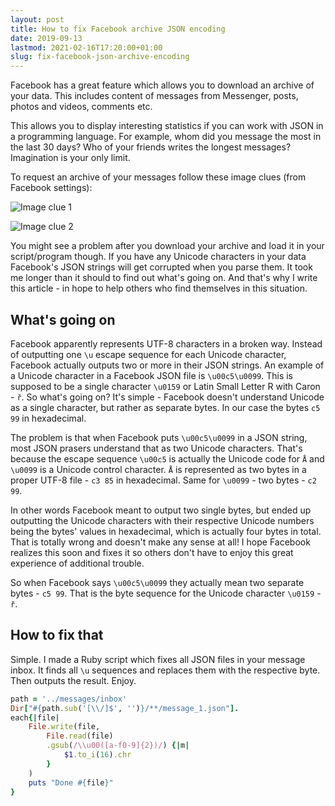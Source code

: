 ```yaml
---
layout: post
title: How to fix Facebook archive JSON encoding
date: 2019-09-13
lastmod: 2021-02-16T17:20:00+01:00
slug: fix-facebook-json-archive-encoding
---
```


Facebook has a great feature which allows you to download an archive of your data. This includes content of messages from Messenger, posts, photos and videos, comments etc.

This allows you to display interesting statistics if you can work with JSON in a programming language. For example, whom did you message the most in the last 30 days? Who of your friends writes the longest messages? Imagination is your only limit.

To request an archive of your messages follow these image clues (from Facebook settings):

![Image clue 1](https://i.imgur.com/36BOBKr.png)

![Image clue 2](https://i.imgur.com/Uun4uJe.png)

You might see a problem after you download your archive and load it in your script/program though. If you have any Unicode characters in your data Facebook's JSON strings will get corrupted when you parse them. It took me longer than it should to find out what's going on. And that's why I write this article - in hope to help others who find themselves in this situation.

## What's going on

Facebook apparently represents UTF-8 characters in a broken way. Instead of outputting one `\u` escape sequence for each Unicode character, Facebook actually outputs two or more in their JSON strings. An example of a Unicode character in a Facebook JSON file is `\u00c5\u0099`. This is supposed to be a single character `\u0159` or Latin Small Letter R with Caron - `ř`. So what's going on? It's simple - Facebook doesn't understand Unicode as a single character, but rather as separate bytes. In our case the bytes `c5 99` in hexadecimal.

The problem is that when Facebook puts `\u00c5\u0099` in a JSON string, most JSON prasers understand that as two Unicode characters. That's because the escape sequence `\u00c5` is actually the Unicode code for `Å` and `\u0099` is a Unicode control character. `Å` is represented as two bytes in a proper UTF-8 file - `c3 85` in hexadecimal. Same for `\u0099` - two bytes - `c2 99`.

In other words Facebook meant to output two single bytes, but ended up outputting the Unicode characters with their respective Unicode numbers being the bytes' values in hexadecimal, which is actually four bytes in total. That is totally wrong and doesn't make any sense at all! I hope Facebook realizes this soon and fixes it so others don't have to enjoy this great experience of additional trouble.

So when Facebook says `\u00c5\u0099` they actually mean two separate bytes - `c5 99`. That is the byte sequence for the Unicode character `\u0159` - `ř`.

## How to fix that

Simple. I made a Ruby script which fixes all JSON files in your message inbox. It finds all `\u` sequences and replaces them with the respective byte. Then outputs the result. Enjoy.

```ruby
path = '../messages/inbox'
Dir["#{path.sub('[\\/]$', '')}/**/message_1.json"].
each{|file|
    File.write(file,
        File.read(file)
        .gsub(/\\u00([a-f0-9]{2})/) {|m|
            $1.to_i(16).chr
        }
    )
    puts "Done #{file}"
}
```
